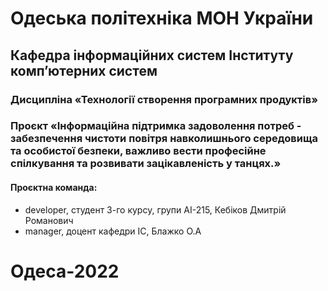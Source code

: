 # Одеська політехніка МОН України

## Кафедра інформаційних систем Інституту комп’ютерних систем

### Дисципліна «Технології створення програмних продуктів»

### Проєкт «Інформаційна підтримка задоволення потреб - забезпечення чистоти повітря навколишнього середовища та особистої безпеки, важливо вести професійне спілкування та розвивати зацікавленість у танцях.»

#### Проєктна команда:

- developer, студент 3-го курсу, групи АІ-215, Кебіков Дмитрій Романович
- manager, доцент кафедри ІС, Блажко О.А

# Одеса-2022

